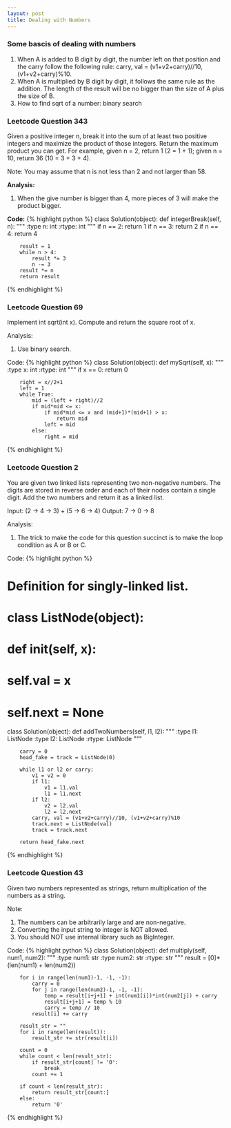 ```yaml
---
layout: post
title: Dealing with Numbers
---
```


### Some bascis of dealing with numbers

1. When A is added to B digit by digit, the number left on that position and the carry follow the following rule: carry, val = (v1+v2+carry)//10, (v1+v2+carry)%10.
2. When A is multiplied by B digit by digit, it follows the same rule as the addition. The length of the result will be no bigger than the size of A plus the size of B.
3. How to find sqrt of a number: binary search


### Leetcode Question 343
Given a positive integer n, break it into the sum of at least two positive integers and maximize the product of those integers. Return the maximum product you can get. For example, given n = 2, return 1 (2 = 1 + 1); given n = 10, return 36 (10 = 3 + 3 + 4).

Note: You may assume that n is not less than 2 and not larger than 58.

**Analysis:**

1. When the give number is bigger than 4, more pieces of 3 will make the product bigger.

**Code:**
{% highlight python %}
class Solution(object):
    def integerBreak(self, n):
        """
        :type n: int
        :rtype: int
        """
        if n == 2:
            return 1
        if n == 3:
            return 2
        if n == 4:
            return 4
        
        result = 1
        while n > 4:
            result *= 3
            n -= 3
        result *= n
        return result
{% endhighlight %}


### Leetcode Question 69

Implement int sqrt(int x). Compute and return the square root of x.

Analysis:

1. Use binary search.

Code:
{% highlight python %}
class Solution(object):
    def mySqrt(self, x):
        """
        :type x: int
        :rtype: int
        """
        if x == 0:
            return 0
        
        right = x//2+1
        left = 1
        while True:
            mid = (left + right)//2
            if mid*mid <= x:
                if mid*mid <= x and (mid+1)*(mid+1) > x:
                    return mid
                left = mid
            else:
                right = mid
{% endhighlight %}


### Leetcode Question 2

You are given two linked lists representing two non-negative numbers. The digits are stored in reverse order and each of their nodes contain a single digit. Add the two numbers and return it as a linked list.

Input: (2 -> 4 -> 3) + (5 -> 6 -> 4)
Output: 7 -> 0 -> 8

Analysis:

1. The trick to make the code for this question succinct is to make the loop condition as A or B or C.

Code:
{% highlight python %}
# Definition for singly-linked list.
# class ListNode(object):
#     def __init__(self, x):
#         self.val = x
#         self.next = None

class Solution(object):
    def addTwoNumbers(self, l1, l2):
        """
        :type l1: ListNode
        :type l2: ListNode
        :rtype: ListNode
        """

        carry = 0
        head_fake = track = ListNode(0)
        
        while l1 or l2 or carry:
            v1 = v2 = 0
            if l1:
                v1 = l1.val
                l1 = l1.next
            if l2:
                v2 = l2.val
                l2 = l2.next
            carry, val = (v1+v2+carry)//10, (v1+v2+carry)%10
            track.next = ListNode(val)
            track = track.next
        
        return head_fake.next
{% endhighlight %}


### Leetcode Question 43
Given two numbers represented as strings, return multiplication of the numbers as a string.

Note:

1. The numbers can be arbitrarily large and are non-negative.
2. Converting the input string to integer is NOT allowed.
3. You should NOT use internal library such as BigInteger.

Code:
{% highlight python %}
class Solution(object):
    def multiply(self, num1, num2):
        """
        :type num1: str
        :type num2: str
        :rtype: str
        """
        result = [0]*(len(num1) + len(num2))
        
        for i in range(len(num1)-1, -1, -1):
            carry = 0
            for j in range(len(num2)-1, -1, -1):
                temp = result[i+j+1] + int(num1[i])*int(num2[j]) + carry
                result[i+j+1] = temp % 10
                carry = temp // 10
            result[i] += carry
        
        result_str = ""
        for i in range(len(result)):
            result_str += str(result[i])
        
        count = 0
        while count < len(result_str):
            if result_str[count] != '0':
                break
            count += 1
        
        if count < len(result_str):
            return result_str[count:]
        else:
            return '0'
{% endhighlight %}
